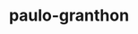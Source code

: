 ---
title: paulo-granthon
github: https://github.com/paulo-granthon
mode: dark
transition: 1s
score: 73.4
archetype:
- Little Bit of Everything
---